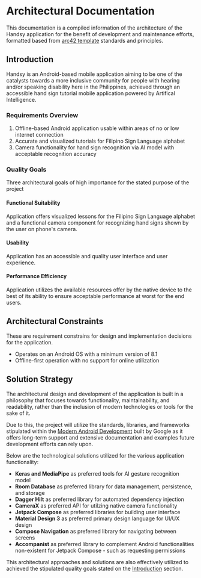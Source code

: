 # Architectural Documentation

This documentation is a compiled information of the architecture of the Handsy application for the benefit of development and maintenance efforts, formatted based from [arc42 template](https://www.workingsoftware.dev/software-architecture-documentation-the-ultimate-guide/) standards and principles.

## Introduction

Handsy is an Android-based mobile application aiming to be one of the catalysts towards a more inclusive community for people with hearing and/or speaking disability here in the Philippines, achieved through an accessible hand sign tutorial mobile application powered by Artifical Intelligence.

### Requirements Overview
1. Offline-based Android application usable within areas of no or low internet connection
2. Accurate and visualized tutorials for Filipino Sign Language alphabet
3. Camera functionality for hand sign recognition via AI model with acceptable recognition accuracy 

### Quality Goals

Three architectural goals of high importance for the stated purpose of the project

#### Functional Suitability

Application offers visualized lessons for the Filipino Sign Language alphabet and a functional camera component for recognizing hand signs shown by the user on phone's camera.

#### Usability

Application has an accessible and quality user interface and user experience.

#### Performance Efficiency

Application utilizes the available resources offer by the native device to the best of its ability to ensure acceptable performance at worst for the end users.

## Architectural Constraints

These are requirement constrains for design and implementation decisions for the application.

* Operates on an Android OS with a minimum version of 8.1
* Offline-first operation with no support for online utilization

## Solution Strategy 

The architectural design and development of the application is built in a philosophy that focuses towards functionality, maintainability, and readability, rather than the inclusion of modern technologies or tools for the sake of it.

Due to this, the project will utilize the standards, libraries, and frameworks stipulated within the [Modern Android Development](https://developer.android.com/topic/architecture/intro) built by Google as it offers long-term support and extensive documentation and examples future development efforts can rely upon. 

Below are the technological solutions utilized for the various application functionality:

* **Keras and MediaPipe** as preferred tools for AI gesture recognition model
* **Room Database** as preferred library for data management, persistence, and storage
* **Dagger Hilt** as preferred library for automated dependency injection
* **CameraX** as preferred API for utilzing native camera functionality
* **Jetpack Compose** as preferred libraries for building user interface
* **Material Design 3** as preferred primary design language for UI/UX design 
* **Compose Navigation** as preferred library for navigating between screens
* **Accompanist** as preferred library to complement Android functionalities non-existent for Jetpack Compose - such as requesting permissions

This architectural approaches and solutions are also effectively utilized to achieved the stipulated quality goals stated on the [Introduction](#quality-goals) section.
